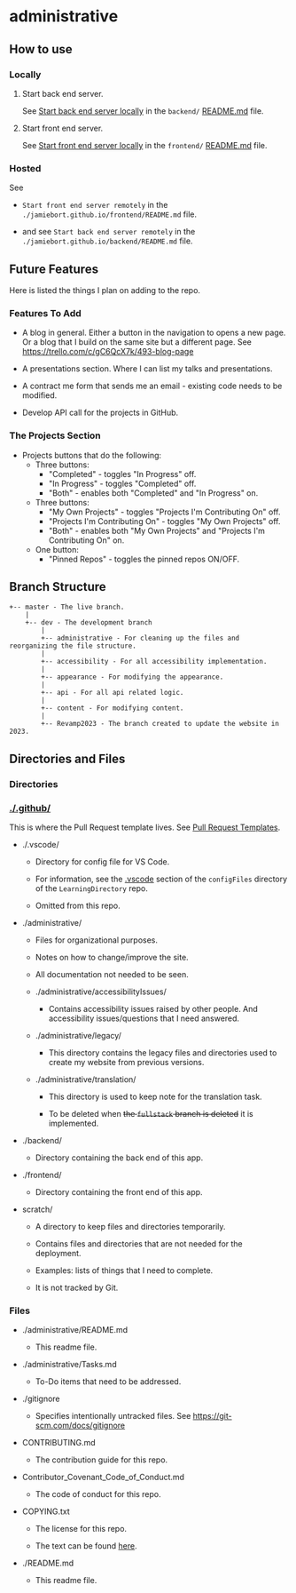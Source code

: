 # administrative

## How to use

### Locally

1. Start back end server.

   See [Start back end server locally](../backend/README.md#start-back-end-server-locally) in the `backend/` [README.md](../backend/README.md) file.

2. Start front end server.

   See [Start front end server locally](../frontend/README.md#start-front-end-server-locally) in the `frontend/` [README.md](../frontend/README.md) file.

### Hosted

<!-- TODO: clean up this section just to look like `Locally` above. -->

See

- `Start front end server remotely` in the `./jamiebort.github.io/frontend/README.md` file.

- and see `Start back end server remotely` in the `./jamiebort.github.io/backend/README.md` file.

## Future Features

Here is listed the things I plan on adding to the repo.

### Features To Add

- A blog in general. Either a button in the navigation to opens a new page. Or a blog that I build on the same site but a different page. See https://trello.com/c/gC6QcX7k/493-blog-page

- A presentations section. Where I can list my talks and presentations.

- A contract me form that sends me an email - existing code needs to be modified.

- Develop API call for the projects in GitHub.

### The Projects Section

- Projects buttons that do the following:
  - Three buttons:
    - "Completed" - toggles "In Progress" off.
    - "In Progress" - toggles "Completed" off.
    - "Both" - enables both "Completed" and "In Progress" on.
  - Three buttons:
    - "My Own Projects" - toggles "Projects I'm Contributing On" off.
    - "Projects I'm Contributing On" - toggles "My Own Projects" off.
    - "Both" - enables both "My Own Projects" and "Projects I'm Contributing On" on.
  - One button:
    - "Pinned Repos" - toggles the pinned repos ON/OFF.

## Branch Structure

```
+-- master - The live branch.
	|
	+-- dev - The development branch
		|
		+-- administrative - For cleaning up the files and reorganizing the file structure.
		|
		+-- accessibility - For all accessibility implementation.
		|
		+-- appearance - For modifying the appearance.
		|
		+-- api - For all api related logic.
		|
		+-- content - For modifying content.
		|
		+-- Revamp2023 - The branch created to update the website in 2023.
```

## Directories and Files

### Directories

### [./.github/](../.github)

This is where the Pull Request template lives. See [Pull Request Templates](https://github.com/JamieBort/LearningDirectory/tree/master/Git/pull_request_templates).

<!-- This is also where the Dependabot yaml file is. Right now it is used just for `Dependabot version updates`. See [Dependabot](https://github.com/JamieBort/LearningDirectory/tree/master/Git/security#dependabot). -->

- ./.vscode/

  - Directory for config file for VS Code.

  - For information, see the [.vscode](https://github.com/JamieBort/LearningDirectory/tree/master/Git/configFiles#vscode) section of the `configFiles` directory of the `LearningDirectory` repo.

  - Omitted from this repo.

- ./administrative/

  - Files for organizational purposes.

  - Notes on how to change/improve the site.

  - All documentation not needed to be seen.

  - ./administrative/accessibilityIssues/

    - Contains accessibility issues raised by other people. And accessibility issues/questions that I need answered.

  - ./administrative/legacy/

    - This directory contains the legacy files and directories used to create my website from previous versions.

  - ./administrative/translation/

    - This directory is used to keep note for the translation task.

    - To be deleted when ~~the `fullstack` branch is deleted~~ it is implemented.

- ./backend/

  - Directory containing the back end of this app.

- ./frontend/

  - Directory containing the front end of this app.

- scratch/

  - A directory to keep files and directories temporarily.

  - Contains files and directories that are not needed for the deployment.

  - Examples: lists of things that I need to complete.

  - It is not tracked by Git.

### Files

- ./administrative/README.md

  - This readme file.

- ./administrative/Tasks.md

  - To-Do items that need to be addressed.

- ./gitignore

  - Specifies intentionally untracked files. See https://git-scm.com/docs/gitignore

- CONTRIBUTING.md

  - The contribution guide for this repo.

- Contributor_Covenant_Code_of_Conduct.md

  - The code of conduct for this repo.

- COPYING.txt

  - The license for this repo.

  - The text can be found [here](../COPYING.txt).

- ./README.md

  - This readme file.
